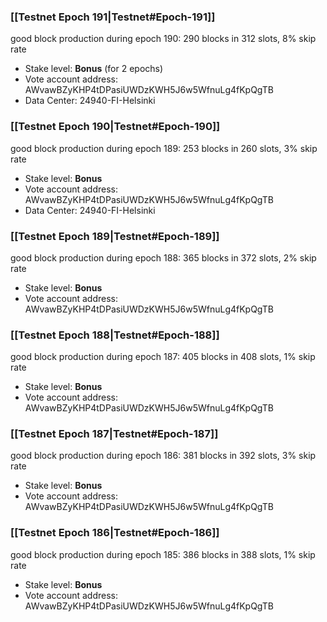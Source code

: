 ### [[Testnet Epoch 191|Testnet#Epoch-191]]
good block production during epoch 190: 290 blocks in 312 slots, 8% skip rate
* Stake level: **Bonus** (for 2 epochs)
* Vote account address: AWvawBZyKHP4tDPasiUWDzKWH5J6w5WfnuLg4fKpQgTB
* Data Center: 24940-FI-Helsinki
### [[Testnet Epoch 190|Testnet#Epoch-190]]
good block production during epoch 189: 253 blocks in 260 slots, 3% skip rate
* Stake level: **Bonus**
* Vote account address: AWvawBZyKHP4tDPasiUWDzKWH5J6w5WfnuLg4fKpQgTB
* Data Center: 24940-FI-Helsinki
### [[Testnet Epoch 189|Testnet#Epoch-189]]
good block production during epoch 188: 365 blocks in 372 slots, 2% skip rate
* Stake level: **Bonus**
* Vote account address: AWvawBZyKHP4tDPasiUWDzKWH5J6w5WfnuLg4fKpQgTB
### [[Testnet Epoch 188|Testnet#Epoch-188]]
good block production during epoch 187: 405 blocks in 408 slots, 1% skip rate
* Stake level: **Bonus**
* Vote account address: AWvawBZyKHP4tDPasiUWDzKWH5J6w5WfnuLg4fKpQgTB
### [[Testnet Epoch 187|Testnet#Epoch-187]]
good block production during epoch 186: 381 blocks in 392 slots, 3% skip rate
* Stake level: **Bonus**
* Vote account address: AWvawBZyKHP4tDPasiUWDzKWH5J6w5WfnuLg4fKpQgTB
### [[Testnet Epoch 186|Testnet#Epoch-186]]
good block production during epoch 185: 386 blocks in 388 slots, 1% skip rate
* Stake level: **Bonus**
* Vote account address: AWvawBZyKHP4tDPasiUWDzKWH5J6w5WfnuLg4fKpQgTB